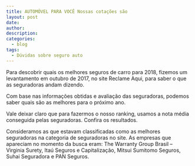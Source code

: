 ```yaml
---
title: AUTOMÓVEL PARA VOCÊ Nossas cotações são
layout: post
date:
author:
description:
categories:
  - blog
tags:
  - Dúvidas sobre seguro auto
---
```


Para descobrir quais os melhores seguros de carro para 2018, fizemos um levantamento em outubro de 2017, no site Reclame Aqui, para saber o que as seguradoras andam dizendo.

Com base nas informa&ccedil;&otilde;es obtidas e avalia&ccedil;&atilde;o das seguradoras, podemos saber quais s&atilde;o as melhores para o pr&oacute;ximo ano.

Vale deixar claro que para fazermos o nosso ranking, usamos a nota m&eacute;dia conseguida pelas seguradoras. Confira os resultados.

Consideramos as que estavam classificadas como as melhores seguradoras na categoria de seguradoras no site. As empresas que apareciam no momento da busca eram: The Warranty Group Brasil – Virginia Surety, Ita&uacute; Seguros e Capitaliza&ccedil;&atilde;o, Mitsui Sumitomo Seguros, Suhai Seguradora e PAN Seguros.